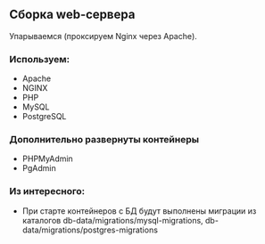 ## Сборка web-сервера
Упарываемся (проксируем Nginx через Apache).

### Используем:
- Apache
- NGINX
- PHP
- MySQL
- PostgreSQL

### Дополнительно развернуты контейнеры 
- PHPMyAdmin
- PgAdmin

### Из интересного:
- При старте контейнеров с БД будут выполнены миграции из каталогов db-data/migrations/mysql-migrations, db-data/migrations/postgres-migrations